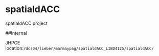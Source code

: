 # spatialdACC
spatialdACC project

##Internal

JHPCE location:`/dcs04/lieber/marmaypag/spatialdACC_LIBD4125/spatialdACC/`

